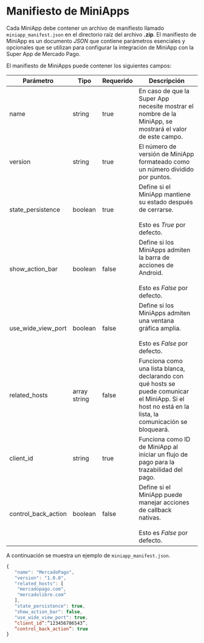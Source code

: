 # Manifiesto de MiniApps

Cada MiniApp debe contener un archivo de manifiesto llamado `miniapp_manifest.json` en el directorio raíz del archivo **.zip**. El manifiesto de MiniApp es un documento _JSON_ que contiene parámetros esenciales y opcionales que se utilizan para configurar la integración de MiniApp con la Super App de Mercado Pago.

El manifiesto de MiniApps puede contener los siguientes campos:

| Parámetro | Tipo | Requerido | Descripción |
| --- | --- | --- | --- |
| name | string | true | En caso de que la Super App necesite mostrar el nombre de la MiniApp, se mostrará el valor de este campo. | 
| version | string | true | El número de versión de MiniApp formateado como un número dividido por puntos.|
| state_persistence | boolean | true | Define si el MiniApp mantiene su estado después de cerrarse. <br><br> Esto es *True* por defecto. | 
| show_action_bar | boolean | false | Define si los MiniApps admiten la barra de acciones de Android. <br><br> Esto es *False* por defecto. | 
| use_wide_view_port | boolean | false |Define si los MiniApps admiten una ventana gráfica amplia. <br><br> Esto es *False* por defecto. | 
| related_hosts | array  string  | false | Funciona como una lista blanca, declarando con qué hosts se puede comunicar el MiniApp. Si el host no está en la lista, la comunicación se bloqueará. | 
| client_id | string | true | Funciona como ID de MiniApp al iniciar un flujo de pago para la trazabilidad del pago. | 
| control_back_action | boolean | false | Define si el MiniApp puede manejar acciones de callback nativas. <br><br> Esto es *False* por defecto.| 

A continuación se muestra un ejemplo de `miniapp_manifest.json`.

```javascript
{
   "name": "MercadoPago",
   "version": "1.0.0",
   "related_hosts": [
  	"mercadopago.com",
	"mercadolibre.com"
   ],
   "state_persistence": true,
   "show_action_bar": false,
   "use_wide_view_port": true,
   “client_id”:”123456786543”,
   “control_back_action”: true
}
```
